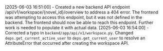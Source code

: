 [2025-06-03 16:51:00] - Created a new backend API endpoint /api/v1/workspace/{novel_id}/overview to address a 404 error. The frontend was attempting to access this endpoint, but it was not defined in the backend. The frontend should now be able to reach this endpoint. Further work is needed to populate it with actual data.
[2025-06-03 16:54:00] - Corrected a typo in `backend/app/api/v1/workspace.py`. Changed `deps.get_current_active_user` to `deps.get_current_user` to resolve an AttributeError that occurred after creating the workspace API.